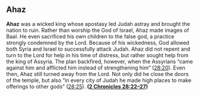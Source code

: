 
## Ahaz

**Ahaz** was a wicked king whose apostasy led Judah astray and brought the nation to ruin. Rather than worship the God of Israel, Ahaz made images of Baal. He even sacrificed his own children to the false god, a practice strongly condemned by the Lord. Because of his wickedness, God allowed both Syria and Israel to successfully attack Judah. Ahaz did not repent and turn to the Lord for help in his time of distress, but rather sought help from the king of Assyria. The plan backfired, however, when the Assyrians “came against him and afflicted him instead of strengthening him” ([28:20](https://www.esv.org/2+Chronicles+28%3A20/)). Even then, Ahaz still turned away from the Lord. Not only did he close the doors of the temple, but also “in every city of Judah he made high places to make offerings to other gods” ([28:25](https://www.esv.org/2+Chronicles+28%3A25/)). **([2 Chronicles 28:22–27](https://www.esv.org/2+Chronicles+28%3A22%E2%80%9327/))**

